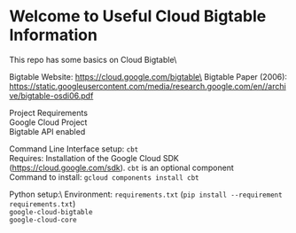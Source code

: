 # Welcome to Useful Cloud Bigtable Information

This repo has some basics on Cloud Bigtable\

Bigtable Website: https://cloud.google.com/bigtable\
Bigtable Paper (2006): https://static.googleusercontent.com/media/research.google.com/en//archive/bigtable-osdi06.pdf

Project Requirements\
    Google Cloud Project\
    Bigtable API enabled
  
Command Line Interface setup: `cbt`\
Requires: Installation of the Google Cloud SDK (https://cloud.google.com/sdk). `cbt` is an optional component\
    Command to install: `gcloud components install cbt`

Python setup:\ 
    Environment: `requirements.txt` (`pip install --requirement requirements.txt`)\
      `google-cloud-bigtable`\
      `google-cloud-core`
